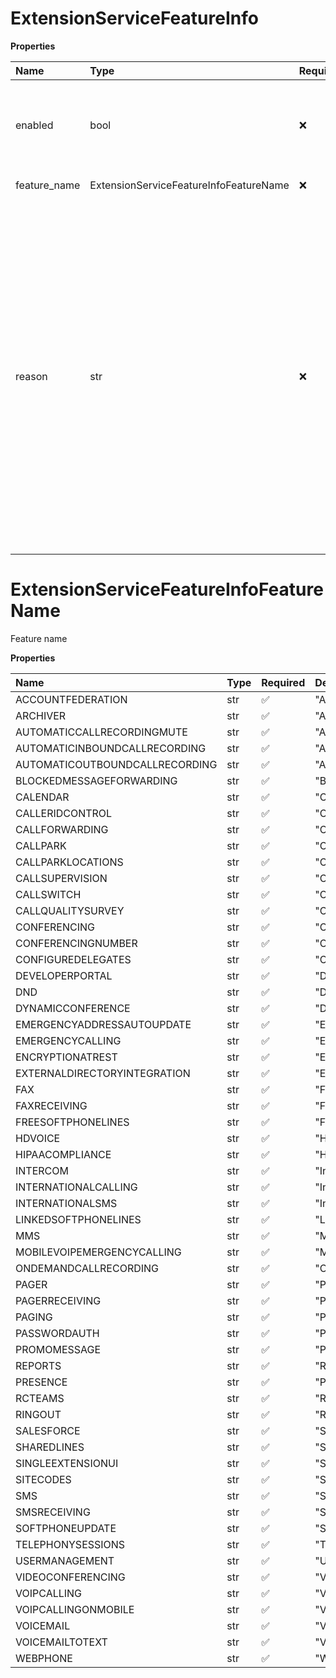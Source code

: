 # ExtensionServiceFeatureInfo

**Properties**

| Name         | Type                                   | Required | Description                                                                                                                                                                                                                                                                   |
| :----------- | :------------------------------------- | :------- | :---------------------------------------------------------------------------------------------------------------------------------------------------------------------------------------------------------------------------------------------------------------------------- |
| enabled      | bool                                   | ❌       | Feature status; shows feature availability for an extension                                                                                                                                                                                                                   |
| feature_name | ExtensionServiceFeatureInfoFeatureName | ❌       | Feature name                                                                                                                                                                                                                                                                  |
| reason       | str                                    | ❌       | Reason for limitation of a particular service feature. Returned only if the enabled parameter value is `false`, see Service Feature Limitations and Reasons. When retrieving service features for an extension, the reasons for limitations, if any, are returned in response |

# ExtensionServiceFeatureInfoFeatureName

Feature name

**Properties**

| Name                           | Type | Required | Description                      |
| :----------------------------- | :--- | :------- | :------------------------------- |
| ACCOUNTFEDERATION              | str  | ✅       | "AccountFederation"              |
| ARCHIVER                       | str  | ✅       | "Archiver"                       |
| AUTOMATICCALLRECORDINGMUTE     | str  | ✅       | "AutomaticCallRecordingMute"     |
| AUTOMATICINBOUNDCALLRECORDING  | str  | ✅       | "AutomaticInboundCallRecording"  |
| AUTOMATICOUTBOUNDCALLRECORDING | str  | ✅       | "AutomaticOutboundCallRecording" |
| BLOCKEDMESSAGEFORWARDING       | str  | ✅       | "BlockedMessageForwarding"       |
| CALENDAR                       | str  | ✅       | "Calendar"                       |
| CALLERIDCONTROL                | str  | ✅       | "CallerIdControl"                |
| CALLFORWARDING                 | str  | ✅       | "CallForwarding"                 |
| CALLPARK                       | str  | ✅       | "CallPark"                       |
| CALLPARKLOCATIONS              | str  | ✅       | "CallParkLocations"              |
| CALLSUPERVISION                | str  | ✅       | "CallSupervision"                |
| CALLSWITCH                     | str  | ✅       | "CallSwitch"                     |
| CALLQUALITYSURVEY              | str  | ✅       | "CallQualitySurvey"              |
| CONFERENCING                   | str  | ✅       | "Conferencing"                   |
| CONFERENCINGNUMBER             | str  | ✅       | "ConferencingNumber"             |
| CONFIGUREDELEGATES             | str  | ✅       | "ConfigureDelegates"             |
| DEVELOPERPORTAL                | str  | ✅       | "DeveloperPortal"                |
| DND                            | str  | ✅       | "DND"                            |
| DYNAMICCONFERENCE              | str  | ✅       | "DynamicConference"              |
| EMERGENCYADDRESSAUTOUPDATE     | str  | ✅       | "EmergencyAddressAutoUpdate"     |
| EMERGENCYCALLING               | str  | ✅       | "EmergencyCalling"               |
| ENCRYPTIONATREST               | str  | ✅       | "EncryptionAtRest"               |
| EXTERNALDIRECTORYINTEGRATION   | str  | ✅       | "ExternalDirectoryIntegration"   |
| FAX                            | str  | ✅       | "Fax"                            |
| FAXRECEIVING                   | str  | ✅       | "FaxReceiving"                   |
| FREESOFTPHONELINES             | str  | ✅       | "FreeSoftPhoneLines"             |
| HDVOICE                        | str  | ✅       | "HDVoice"                        |
| HIPAACOMPLIANCE                | str  | ✅       | "HipaaCompliance"                |
| INTERCOM                       | str  | ✅       | "Intercom"                       |
| INTERNATIONALCALLING           | str  | ✅       | "InternationalCalling"           |
| INTERNATIONALSMS               | str  | ✅       | "InternationalSMS"               |
| LINKEDSOFTPHONELINES           | str  | ✅       | "LinkedSoftphoneLines"           |
| MMS                            | str  | ✅       | "MMS"                            |
| MOBILEVOIPEMERGENCYCALLING     | str  | ✅       | "MobileVoipEmergencyCalling"     |
| ONDEMANDCALLRECORDING          | str  | ✅       | "OnDemandCallRecording"          |
| PAGER                          | str  | ✅       | "Pager"                          |
| PAGERRECEIVING                 | str  | ✅       | "PagerReceiving"                 |
| PAGING                         | str  | ✅       | "Paging"                         |
| PASSWORDAUTH                   | str  | ✅       | "PasswordAuth"                   |
| PROMOMESSAGE                   | str  | ✅       | "PromoMessage"                   |
| REPORTS                        | str  | ✅       | "Reports"                        |
| PRESENCE                       | str  | ✅       | "Presence"                       |
| RCTEAMS                        | str  | ✅       | "RCTeams"                        |
| RINGOUT                        | str  | ✅       | "RingOut"                        |
| SALESFORCE                     | str  | ✅       | "SalesForce"                     |
| SHAREDLINES                    | str  | ✅       | "SharedLines"                    |
| SINGLEEXTENSIONUI              | str  | ✅       | "SingleExtensionUI"              |
| SITECODES                      | str  | ✅       | "SiteCodes"                      |
| SMS                            | str  | ✅       | "SMS"                            |
| SMSRECEIVING                   | str  | ✅       | "SMSReceiving"                   |
| SOFTPHONEUPDATE                | str  | ✅       | "SoftPhoneUpdate"                |
| TELEPHONYSESSIONS              | str  | ✅       | "TelephonySessions"              |
| USERMANAGEMENT                 | str  | ✅       | "UserManagement"                 |
| VIDEOCONFERENCING              | str  | ✅       | "VideoConferencing"              |
| VOIPCALLING                    | str  | ✅       | "VoipCalling"                    |
| VOIPCALLINGONMOBILE            | str  | ✅       | "VoipCallingOnMobile"            |
| VOICEMAIL                      | str  | ✅       | "Voicemail"                      |
| VOICEMAILTOTEXT                | str  | ✅       | "VoicemailToText"                |
| WEBPHONE                       | str  | ✅       | "WebPhone"                       |

<!-- This file was generated by liblab | https://liblab.com/ -->
